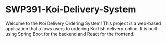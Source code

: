 # SWP391-Koi-Delivery-System
Welcome to the Koi Delivery Ordering System! This project is a web-based application that allows users to ordering Koi fish delivery online. It is built using Spring Boot for the backend and React for the frontend.
